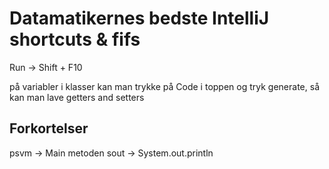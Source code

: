 # Datamatikernes bedste IntelliJ shortcuts & fifs

Run &rightarrow; Shift + F10


på variabler i klasser kan man trykke på Code i toppen og tryk generate, så kan man lave getters and setters


## Forkortelser 

psvm &rightarrow; Main metoden
sout &rightarrow; System.out.println

